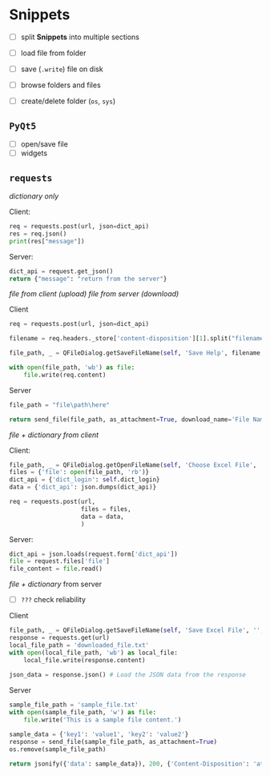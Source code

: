 # Snippets

- [ ] split **Snippets** into multiple sections

- [ ] load file from folder
- [ ] save (`.write`) file on disk
- [ ] browse folders and files
- [ ] create/delete folder (`os`, `sys`)

## `PyQt5`

- [ ] open/save file
- [ ] widgets

## `requests`

*dictionary only*

Client:

```python
req = requests.post(url, json=dict_api)
res = req.json()
print(res["message"])
```

Server: 
```python
dict_api = request.get_json()
return {"message": "return from the server"}
```

*file from client (upload)*
*file from server (download)*

Client
```python
req = requests.post(url, json=dict_api)

filename = req.headers._store['content-disposition'][1].split("filename=")[1].replace('"','')

file_path, _ = QFileDialog.getSaveFileName(self, 'Save Help', filename, 'pdf (*.pdf)')

with open(file_path, 'wb') as file:
	file.write(req.content)
```

Server
```python
file_path = "file\path\here"

return send_file(file_path, as_attachment=True, download_name='File Name') 
```

*file + dictionary from client*

Client:
```python
file_path, _ = QFileDialog.getOpenFileName(self, 'Choose Excel File', '', 'Excel Files (*.xlsx *.xls)')
files = {'file': open(file_path, 'rb')}
dict_api = {'dict_login': self.dict_login}
data = {'dict_api': json.dumps(dict_api)}

req = requests.post(url, 
					files = files, 
					data = data,
					)

```

Server:
```python
dict_api = json.loads(request.form['dict_api'])
file = request.files['file']
file_content = file.read()
```

*file + dictionary* from server
- [ ] `???` check reliability

Client
```python
file_path, _ = QFileDialog.getSaveFileName(self, 'Save Excel File', '', 'Excel Files (*.xlsx)')
response = requests.get(url)
local_file_path = 'downloaded_file.txt'
with open(local_file_path, 'wb') as local_file:
	local_file.write(response.content)
		
json_data = response.json() # Load the JSON data from the response
```

Server
```python
sample_file_path = 'sample_file.txt'
with open(sample_file_path, 'w') as file:
	file.write('This is a sample file content.')

sample_data = {'key1': 'value1', 'key2': 'value2'}
response = send_file(sample_file_path, as_attachment=True)
os.remove(sample_file_path)

return jsonify({'data': sample_data}), 200, {'Content-Disposition': 'attachment; filename=sample_file.txt'}
```
